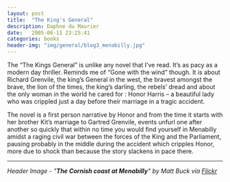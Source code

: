 ```yaml
---
layout: post
title:  "The King's General"
description: Daphne du Maurier
date:   2005-06-11 23:25:41
categories: books
header-img: "img/general/blog3_menabilly.jpg"
---
```


The “The Kings General” is unlike any novel that I’ve read. It’s as pacy as a modern day thriller. Reminds me of “Gone with the wind” though. It is about Richard Grenvile, the king’s General in the west, the bravest amongst the brave, the lion of the times, the king’s darling, the rebels’ dread and about the only woman in the world he cared for : Honor Harris – a beautiful lady who was crippled just a day before their marriage in a tragic accident.

The novel is a first person narrative by Honor and from the time it starts with her brother Kit’s marriage to Gartred Grenvile, events unfurl one after another so quickly that within no time you would find yourself in Menabilly amidst a raging civil war between the forces of the King and the Parliament, pausing probably in the middle during the accident which cripples Honor, more due to shock than because the story slackens in pace there.

---
_Header Image - "**The Cornish coast at Menabilly**" by Matt Buck via [Flickr](https://flic.kr/p/tDymnY)_




